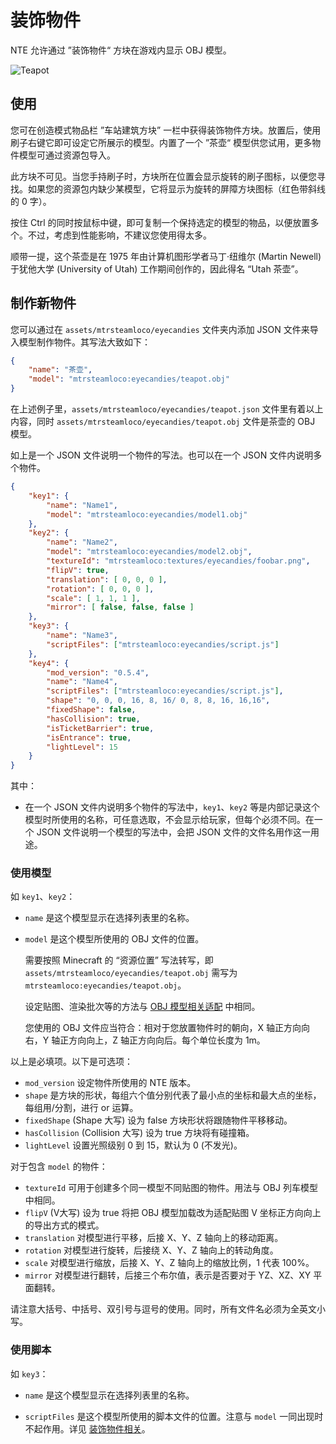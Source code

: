 # 装饰物件

NTE 允许通过 ”装饰物件“ 方块在游戏内显示 OBJ 模型。

![Teapot](img/teapot.jpg)

## 使用

您可在创造模式物品栏 ”车站建筑方块” 一栏中获得装饰物件方块。放置后，使用刷子右键它即可设定它所展示的模型。内置了一个 ”茶壶“ 模型供您试用，更多物件模型可通过资源包导入。

此方块不可见。当您手持刷子时，方块所在位置会显示旋转的刷子图标，以便您寻找。如果您的资源包内缺少某模型，它将显示为旋转的屏障方块图标（红色带斜线的 0 字）。

按住 Ctrl 的同时按鼠标中键，即可复制一个保持选定的模型的物品，以便放置多个。不过，考虑到性能影响，不建议您使用得太多。

顺带一提，这个茶壶是在 1975 年由计算机图形学者马丁·纽维尔 (Martin Newell) 于犹他大学 (University of Utah) 工作期间创作的，因此得名 “Utah 茶壶”。



## 制作新物件

您可以通过在 `assets/mtrsteamloco/eyecandies` 文件夹内添加 JSON 文件来导入模型制作物件。其写法大致如下：

```json
{
    "name": "茶壶",
    "model": "mtrsteamloco:eyecandies/teapot.obj"
}
```

在上述例子里，`assets/mtrsteamloco/eyecandies/teapot.json` 文件里有着以上内容，同时 `assets/mtrsteamloco/eyecandies/teapot.obj` 文件是茶壶的 OBJ 模型。

如上是一个 JSON 文件说明一个物件的写法。也可以在一个 JSON 文件内说明多个物件。

```json
{
    "key1": {
        "name": "Name1",
        "model": "mtrsteamloco:eyecandies/model1.obj"
    },
    "key2": {
        "name": "Name2",
        "model": "mtrsteamloco:eyecandies/model2.obj",
        "textureId": "mtrsteamloco:textures/eyecandies/foobar.png",
        "flipV": true,
        "translation": [ 0, 0, 0 ],
        "rotation": [ 0, 0, 0 ],
        "scale": [ 1, 1, 1 ],
        "mirror": [ false, false, false ]
    },
    "key3": {
        "name": "Name3",
        "scriptFiles": ["mtrsteamloco:eyecandies/script.js"]
    },
    "key4": {
        "mod_version": "0.5.4",
        "name": "Name4",
        "scriptFiles": ["mtrsteamloco:eyecandies/script.js"],
        "shape": "0, 0, 0, 16, 8, 16/ 0, 8, 8, 16, 16,16",
        "fixedShape": false,
        "hasCollision": true,
        "isTicketBarrier": true,
        "isEntrance": true,
        "lightLevel": 15
    }
}
```

其中：

- 在一个 JSON 文件内说明多个物件的写法中，`key1`、`key2` 等是内部记录这个模型时所使用的名称，可任意选取，不会显示给玩家，但每个必须不同。在一个 JSON 文件说明一个模型的写法中，会把 JSON 文件的文件名用作这一用途。

### 使用模型
如 `key1`、`key2`：

- `name` 是这个模型显示在选择列表里的名称。

- `model` 是这个模型所使用的 OBJ 文件的位置。

  需要按照 Minecraft 的 “资源位置” 写法转写，即 `assets/mtrsteamloco/eyecandies/teapot.obj` 需写为 `mtrsteamloco:eyecandies/teapot.obj`。

  设定贴图、渲染批次等的方法与 [OBJ 模型相关适配](objschem.md) 中相同。
  
  您使用的 OBJ 文件应当符合：相对于您放置物件时的朝向，X 轴正方向向右，Y 轴正方向向上，Z 轴正方向向后。每个单位长度为 1m。

以上是必填项。以下是可选项：

- `mod_version` 设定物件所使用的 NTE 版本。
- `shape` 是方块的形状，每组六个值分别代表了最小点的坐标和最大点的坐标，每组用/分割，进行 or 运算。
- `fixedShape` (Shape 大写) 设为 false 方块形状将跟随物件平移移动。
- `hasCollision` (Collision 大写) 设为 true 方块将有碰撞箱。
- `lightLevel` 设置光照级别 0 到 15，默认为 0 (不发光)。
  
对于包含 `model` 的物件：
- `textureId` 可用于创建多个同一模型不同贴图的物件。用法与 OBJ 列车模型中相同。
- `flipV` (V大写) 设为 true 将把 OBJ 模型加载改为适配贴图 V 坐标正方向向上的导出方式的模式。
- `translation` 对模型进行平移，后接 X、Y、Z 轴向上的移动距离。
- `rotation` 对模型进行旋转，后接绕 X、Y、Z 轴向上的转动角度。
- `scale` 对模型进行缩放，后接 X、Y、Z 轴向上的缩放比例，1 代表 100%。
- `mirror` 对模型进行翻转，后接三个布尔值，表示是否要对于 YZ、XZ、XY 平面翻转。


请注意大括号、中括号、双引号与逗号的使用。同时，所有文件名必须为全英文小写。

### 使用脚本
如 `key3`：

- `name` 是这个模型显示在选择列表里的名称。

- `scriptFiles` 是这个模型所使用的脚本文件的位置。注意与 `model` 一同出现时不起作用。详见 [装饰物件相关](js-eyecandy.md)。
  
